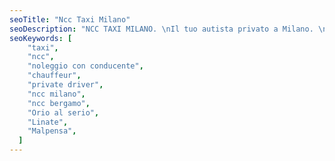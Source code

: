 ```yaml
---
seoTitle: "Ncc Taxi Milano"
seoDescription: "NCC TAXI MILANO. \nIl tuo autista privato a Milano. \nPrenota subito la tua corsa a meno di 2€/Km da telefono, whatsapp o Telegram."
seoKeywords: [
    "taxi",
    "ncc",
    "noleggio con conducente",
    "chauffeur",
    "private driver",
    "ncc milano",
    "ncc bergamo",
    "Orio al serio",
    "Linate",
    "Malpensa",
  ]
---
```

